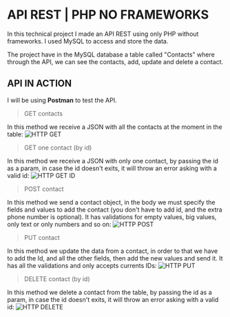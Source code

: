 # API REST | PHP NO FRAMEWORKS
In this technical project I made an API REST using only PHP without frameworks. I used MySQL to access and store the data.

The project have in the MySQL database a table called "Contacts" where through the API, we can see the contacts, add, update and delete a contact. 

## API IN ACTION
I will be using **Postman** to test the API.

> GET contacts

In this method we receive a JSON with all the contacts at the moment in the table:
![HTTP GET](https://i.imgur.com/zqOpc0a.png)
 >GET one contact (by id)

In this method we receive a JSON with only one contact, by passing the id as a param, in case the id doesn't exits, it will throw an error asking with a valid id:
![HTTP GET ID](https://i.imgur.com/H6pfvoT.png)
> POST contact

In this method we send a contact object, in the body we must specify the fields and values to add the contact (you don't have to add id, and the extra phone number is optional). It has validations for empty values, big values, only text or only numbers and so on: 
![HTTP POST](https://i.imgur.com/zoTXi58.png)
> PUT contact

In this method we update the data from a contact, in order to that we have to add the Id, and all the other fields, then add the new values and send it. It has all the validations and only accepts currents IDs: 
![HTTP PUT](https://i.imgur.com/6l3SyhW.png)
>DELETE contact (by id)

In this method we delete a contact from the table, by passing the id as a param, in case the id doesn't exits, it will throw an error asking with a valid id:
![HTTP DELETE](https://i.imgur.com/MmD0K6x.png)
